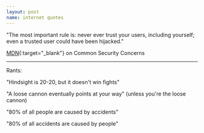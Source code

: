 ```yaml
---
layout: post
name: internet quotes
---
```


"The most important rule is: never ever trust your users, including yourself; even a trusted user could have been hijacked."

[MDN](https://developer.mozilla.org/en-US/docs/Learn/HTML/Forms/Sending_and_retrieving_form_data){:target="_blank"} on Common Security Concerns

<hr>

Rants:

"Hindsight is 20-20, but it doesn't win fights"

"A loose cannon eventually points at your way" (unless you're the loose cannon) 

"80% of all people are caused by accidents" 

"80% of all accidents are caused by people"

